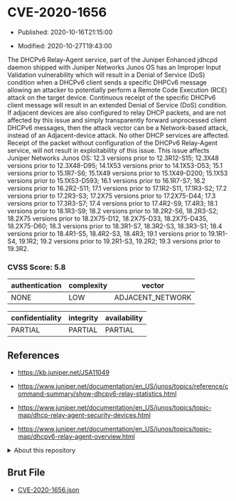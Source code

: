 # CVE-2020-1656

- Published: 2020-10-16T21:15:00

- Modified: 2020-10-27T19:43:00

The DHCPv6 Relay-Agent service, part of the Juniper Enhanced jdhcpd daemon shipped with Juniper Networks Junos OS has an Improper Input Validation vulnerability which will result in a Denial of Service (DoS) condition when a DHCPv6 client sends a specific DHPCv6 message allowing an attacker to potentially perform a Remote Code Execution (RCE) attack on the target device. Continuous receipt of the specific DHCPv6 client message will result in an extended Denial of Service (DoS) condition. If adjacent devices are also configured to relay DHCP packets, and are not affected by this issue and simply transparently forward unprocessed client DHCPv6 messages, then the attack vector can be a Network-based attack, instead of an Adjacent-device attack. No other DHCP services are affected. Receipt of the packet without configuration of the DHCPv6 Relay-Agent service, will not result in exploitability of this issue. This issue affects Juniper Networks Junos OS: 12.3 versions prior to 12.3R12-S15; 12.3X48 versions prior to 12.3X48-D95; 14.1X53 versions prior to 14.1X53-D53; 15.1 versions prior to 15.1R7-S6; 15.1X49 versions prior to 15.1X49-D200; 15.1X53 versions prior to 15.1X53-D593; 16.1 versions prior to 16.1R7-S7; 16.2 versions prior to 16.2R2-S11; 17.1 versions prior to 17.1R2-S11, 17.1R3-S2; 17.2 versions prior to 17.2R3-S3; 17.2X75 versions prior to 17.2X75-D44; 17.3 versions prior to 17.3R3-S7; 17.4 versions prior to 17.4R2-S9, 17.4R3; 18.1 versions prior to 18.1R3-S9; 18.2 versions prior to 18.2R2-S6, 18.2R3-S2; 18.2X75 versions prior to 18.2X75-D12, 18.2X75-D33, 18.2X75-D435, 18.2X75-D60; 18.3 versions prior to 18.3R1-S7, 18.3R2-S3, 18.3R3-S1; 18.4 versions prior to 18.4R1-S5, 18.4R2-S3, 18.4R3; 19.1 versions prior to 19.1R1-S4, 19.1R2; 19.2 versions prior to 19.2R1-S3, 19.2R2; 19.3 versions prior to 19.3R2.

### CVSS Score: **5.8**

| authentication | complexity | vector |
| --- | --- | --- |
| NONE | LOW | ADJACENT_NETWORK |

| confidentiality | integrity | availability |
| --- | --- | --- |
| PARTIAL | PARTIAL | PARTIAL |

## References

* https://kb.juniper.net/JSA11049

* https://www.juniper.net/documentation/en_US/junos/topics/reference/command-summary/show-dhcpv6-relay-statistics.html

* https://www.juniper.net/documentation/en_US/junos/topics/topic-map/dhcp-relay-agent-security-devices.html

* https://www.juniper.net/documentation/en_US/junos/topics/topic-map/dhcpv6-relay-agent-overview.html

<details>
<summary>About this repository</summary> 

  This repository is part of the project [Live Hack CVE](https://github.com/Live-Hack-CVE). Main website can be found [www.live-hack.org](https://www.live-hack.org) 
  
  Made by [Sn0wAlice](https://github.com/Sn0wAlice) for the people that care about security and need to have a feed of the latest CVEs. Hope you enjoy it, don't forget to star the repo and follow me on [Twitter](https://twitter.com/Sn0wAlice) and [Github](https://github.com/Sn0wAlice). And that is my [personnal website](https://www.alice-snow.me/)

  - [Home Page](https://github.com/Live-Hack-CVE)
  - [Framework](https://github.com/Live-Hack-CVE/cve-framework)
  - [CVE database](https://github.com/Live-Hack-CVE/full_database)
  - [Changelog](https://github.com/Live-Hack-CVE/Changelog)
</details>

## Brut File

* [CVE-2020-1656.json](https://raw.githubusercontent.com/Live-Hack-CVE/full_database/main/cves/2020/CVE-2020-1656.json)

